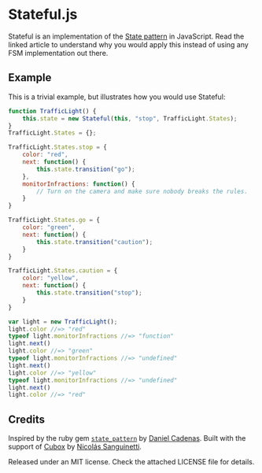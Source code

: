 Stateful.js
===========

Stateful is an implementation of the [State pattern][1] in JavaScript. Read the
linked article to understand why you would apply this instead of using any FSM
implementation out there.

Example
-------

This is a trivial example, but illustrates how you would use Stateful:

``` javascript
function TrafficLight() {
    this.state = new Stateful(this, "stop", TrafficLight.States);
}
TrafficLight.States = {};

TrafficLight.States.stop = {
    color: "red",
    next: function() {
        this.state.transition("go");
    },
    monitorInfractions: function() {
        // Turn on the camera and make sure nobody breaks the rules.
    }
}

TrafficLight.States.go = {
    color: "green",
    next: function() {
        this.state.transition("caution");
    }
}

TrafficLight.States.caution = {
    color: "yellow",
    next: function() {
        this.state.transition("stop");
    }
}

var light = new TrafficLight();
light.color //=> "red"
typeof light.monitorInfractions //=> "function"
light.next()
light.color //=> "green"
typeof light.monitorInfractions //=> "undefined"
light.next()
light.color //=> "yellow"
typeof light.monitorInfractions //=> "undefined"
light.next()
light.color //=> "red"
```

Credits
-------

Inspired by the ruby gem [`state_pattern`][2] by [Daniel Cadenas][3]. Built with
the support of [Cubox][4] by [Nicolás Sanguinetti][5].

Released under an MIT license. Check the attached LICENSE file for details.

[1]: http://sourcemaking.com/design_patterns/state
[2]: http://rubygems.org/gems/state_pattern
[3]: http://github.com/dcadenas
[4]: http://cuboxlabs.com
[5]: http://github.com/foca
